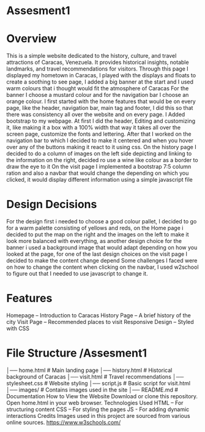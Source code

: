 # Assesment1
# Overview

This is a simple website dedicated to the history, culture, and travel attractions of Caracas, Venezuela. It provides historical insights, notable landmarks, and travel recommendations for visitors. Through this page I displayed my hometown in Caracas, I played with the displays and floats to create a soothing to see page, I added a big banner at the start and I used warm colours that i thought would fit the atmosphere of Caracas For the banner I choose a mustard colour and for the navigation bar I choose an orange colour.
I first started with the home features that would be on every page, like the header, navigation bar, main tag and footer, I did this so that there was consistency all over the website and on every page. I Added bootstrap to my webpage. At first I did the header, Editing and customizing it, like making it a box with a 100% width that way it takes all over the screen page, customize the fonts and lettering. After that I worked on the navigation bar to which I decided to make it centered and when you hover over any of the buttons making it react to it using css.
On the history page I decided to do a column of images on the left side depicting and linking to the information on the right, decided ro use a wine like colour as a border to draw the eye to it
On the visit page I implemented a bootstrap 7:5 column ration and also a navbar that would change the depending on which you clicked, it would display different information using a simple javascript file
# Design Decisions
For the design first i needed to choose a good colour pallet, I decided to go for a warm palette consisting of yellows and reds, on the Home page i decided to put the map on the right and the images on the left to make it look more balanced with everything, as another design choice for the banner i used a background image that would adapt depending on how you looked at the page, for one of the last design choices on the visit page I decided to make the content change depend
Some challenges I faced were on how to change the content when clicking on the navbar, I used w2school to figure out that I needed to use javascript to change it.


# Features 
Homepage – Introduction to Caracas History Page – A brief history of the city Visit Page – Recommended places to visit Responsive Design – Styled with CSS
# File Structure /Assesment1 
│── home.html # Main landing page
│── history.html # Historical background of Caracas
│── visit.html # Travel recommendations
│── stylesheet.css # Website styling
│── script.js # Basic script for visit.html 
│── images/ # Contains images used in the site
│── README.md # Documentation
How to View the Website Download or clone this repository. Open home.html in your web browser.
Technologies Used HTML – For structuring content CSS – For styling the pages JS - For adding dynamic interactions
Credits Images used in this project are sourced from various online sources. https://www.w3schools.com/


